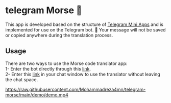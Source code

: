 # telegram Morse 💬

This app is developed based on the structure of [Telegram Mini Apps](https://core.telegram.org/bots/webapps) and is implemented for use on the Telegram bot.
🚨 Your message will not be saved or copied anywhere during the translation process.

## Usage

There are two ways to use the Morse code translator app:<br />
1- Enter the bot directly through this [link](https://t.me/morse_code_translator_bot).<br />
2- Enter this [link](https://t.me/morse_code_translator_bot/start) in your chat window to use the translator without leaving the chat space.

https://raw.githubusercontent.com/Mohammadreza4mn/telegram-morse/main/demo/demo.mp4
